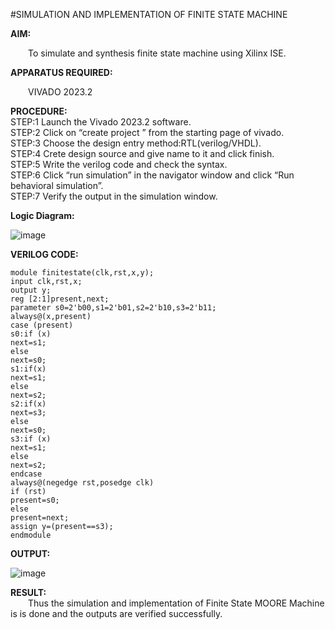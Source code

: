 #SIMULATION AND IMPLEMENTATION OF FINITE STATE MACHINE

 **AIM:**<br> 

&emsp;&emsp;To simulate and synthesis finite state machine using Xilinx ISE.

**APPARATUS REQUIRED:**<br>

&emsp;&emsp;VIVADO 2023.2

**PROCEDURE:**<br>
STEP:1  Launch the Vivado 2023.2 software.<br>
STEP:2  Click on “create project ” from the starting page of vivado.<br>
STEP:3  Choose the design entry method:RTL(verilog/VHDL).<br>
STEP:4  Crete design source  and give name to it and click finish.<br>
STEP:5  Write the verilog code and check the syntax.<br>
STEP:6  Click “run simulation” in the navigator window and click “Run behavioral simulation”.<br>
STEP:7  Verify the output in the simulation window.<br>

**Logic Diagram:**

![image](https://github.com/navaneethans/VLSI-LAB-EXP-5/assets/6987778/34ec5d63-2b3b-4511-81ef-99f4572d5869)

**VERILOG CODE:**
```
module finitestate(clk,rst,x,y);
input clk,rst,x;
output y;
reg [2:1]present,next;
parameter s0=2'b00,s1=2'b01,s2=2'b10,s3=2'b11;
always@(x,present)
case (present)
s0:if (x)
next=s1;
else
next=s0;
s1:if(x)
next=s1;
else
next=s2;
s2:if(x)
next=s3;
else
next=s0;
s3:if (x)
next=s1;
else
next=s2;
endcase
always@(negedge rst,posedge clk)
if (rst)
present=s0;
else
present=next;
assign y=(present==s3);
endmodule
```

**OUTPUT:**

![image](https://github.com/SwarnaMallikaPL/VLSI-LAB-EXP-5/assets/160829667/9c48b7d8-076e-43e9-bc60-f93b112b44eb)

**RESULT:**<br>
&emsp;&emsp;Thus the simulation and implementation of Finite State MOORE Machine is is done and the outputs are verified successfully.





